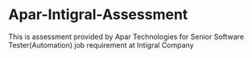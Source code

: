 # Apar-Intigral-Assessment
This is assessment provided by Apar Technologies for Senior Software Tester(Automation) job requirement at Intigral Company
